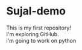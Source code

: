 # Sujal-demo
This is my first repository!
<br>
I'm exploring GitHub.
<br>
i'm going to work on python
